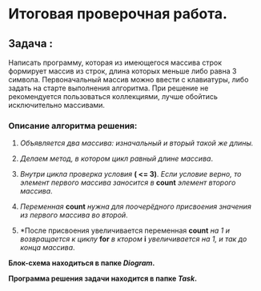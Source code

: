 # Итоговая проверочная работа.

## Задача :

Написать программу, которая из имеющегося массива строк формирует массив из строк, длина которых меньше либо равна 3 символа. Первоначальный массив можно ввести с клавиатуры, либо задать на старте выполнения алгоритма. При решение не рекомендуется пользоваться коллекциями, лучше обойтись исключительно массивами.

### Описание алгоритма решения:

1) *Объявляется два массива: изначальный и вторый такой же длины.*

2) *Делаем метод, в котором цикл равный длине массива*. 

3) *Внутри цикла проверка условия* **( <= 3)**. *Если условие верно, то элемент первого массива заносится в* **count** *элемент второго массива*.

4) *Переменная* **count** *нужна для поочерёдного присвоения значения из первого массива во второй*.

5) *После присвоения увеличивается переменная **count** *на 1 и возвращается к циклу* **for** *в ктором* **i** *увеличивается на 1, и так до конца массива*.

**Блок-схема находиться в папке *Diogram*.**

**Программа решения задачи находится в папке *Task*.**
